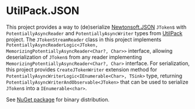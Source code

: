# UtilPack.JSON
This project provides a way to (de)serialize [Newtonsoft.JSON](https://github.com/JamesNK/Newtonsoft.Json) `JToken`s with `PotentiallyAsyncReader` and `PotentiallyAsyncWriter` types from [UtilPack](../UtilPack) project.
The `JTokenStreamReader` class in this project implements `PotentiallyAsyncReaderLogic<JToken, MemorizingPotentiallyAsyncReader<Char?, Char>>` interface, allowing deserialization of `JToken`s from any reader implementing `MemorizingPotentiallyAsyncReader<Char?, Char>` interface.
For serialization, this project provides `CreateJTokenWriter` extension method for `PotentiallyAsyncWriterLogic<IEnumerable<Char>, TSink>` type, returning `PotentiallyAsyncWriterAndObservable<JToken>` that can be used to serialize `JToken`s into a `IEnumerable<char>`.

See [NuGet package](http://www.nuget.org/packages/UtilPack.JSON) for binary distribution.
